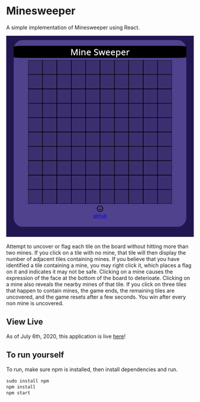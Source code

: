 # Minesweeper

A simple implementation of Minesweeper using React.

![Image of minesweeper during runtime](https://github.com/TCooper1996/MineSweeper/blob/master/minesweeper.png)

Attempt to uncover or flag each tile on the board without hitting more than two mines. If you click on a tile with no mine, that tile will then display the number of adjacent tiles containing mines.
If you believe that you have identified a tile containing a mine, you may right click it, which places a flag on it and indicates it may not be safe.
Clicking on a mine causes the expression of the face at the bottom of the board to deterioate. Clicking on a mine also reveals the nearby mines of that tile.
If you click on three tiles that happen to contain mines, the game ends, the remaining tiles are uncovered, and the game resets after a few seconds.
You win after every non mine is uncovered.

## View Live
As of July 6th, 2020, this application is live [here](https://tcooper1996.github.io/MineSweeper/)!

## To run yourself
To run, make sure npm is installed, then install dependencies and run.
```
sudo install npm
npm install
npm start
